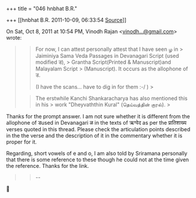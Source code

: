 +++
title = "046 hnbhat B.R."

+++
[[hnbhat B.R.	2011-10-09, 06:33:54 [Source](https://groups.google.com/g/samskrita/c/Qu5-mIvGLS4)]]



On Sat, Oct 8, 2011 at 10:54 PM, Vinodh Rajan \<[vinodh...@gmail.com]()\> wrote:  

> 
> > For now, I can attest personally attest that I have seen ழ in > Jaiminiya Sama Veda Passages in Devanagari Script (used modified ड), > Grantha Script(Printed & Manuscript)and Malayalam Script > (Manuscript). It occurs as the allophone of ड.
> > 
> > 
> >   
> > 
> > 
> > (I have the scans... have to dig in for them :-/ ) >
> 
> > 
> >   
> > 
> > 
> > The erstwhile Kanchi Shankaracharya has also mentioned this in his > work "Dheyvaththin Kural" (தெய்வத்தின் குரல்). >
> 
> > 
> > 

  

  

Thanks for the prompt answer. I am not sure whether it is different from the allophone of डused in Devanagari ळ in the texts of ऋग्वेद as per the प्रातिशाख्य verses quoted in this thread. Please check the articulation points described in the the verse and the description of it in the commentary whether it is proper for it.

  

Regarding, short vowels of e and o, I am also told by Sriramana personally that there is some reference to these though he could not at the time given the reference. Thanks for the link.

  



> 
> > --
> > 




